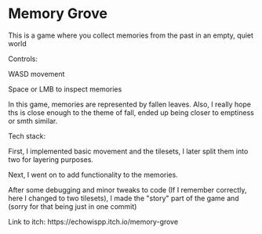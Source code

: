 <h1>Memory Grove
</h1>
<p>This is a game where you collect memories from the past in an empty, quiet world</p>
<p>Controls:</p>
<p>WASD movement</p>
<p>Space or LMB to inspect memories</p>
<p>In this game, memories are represented by fallen leaves. Also, I really hope ths is close enough to the theme of fall, ended up being closer to emptiness or smth similar.</p>
<p>Tech stack:</p>
<p>First, I implemented basic movement and the tilesets, I later split them into two for layering purposes.</p>
<p>Next, I went on to add functionality to the memories.</p>
<p> After some debugging and minor tweaks to code (If I remember correctly, here I changed to two tilesets), I made the "story" part of the game and (sorry for that being just in one commit)</p>
Link to itch: https://echowispp.itch.io/memory-grove
